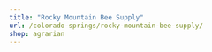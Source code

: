 ```yaml
---
title: "Rocky Mountain Bee Supply"
url: /colorado-springs/rocky-mountain-bee-supply/
shop: agrarian
---
```

